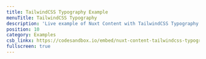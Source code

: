 ```yaml
---
title: TailwindCSS Typography Example
menuTitle: TailwindCSS Typography
description: 'Live example of Nuxt Content with TailwindCSS Typography plugin on CodeSandbox.'
position: 10
category: Examples
csb_linkx: https://codesandbox.io/embed/nuxt-content-tailwindcss-typography-twhtf?hidenavigation=1&theme=dark
fullscreen: true
---
```


<code-sandbox :src="csb_linkx"></code-sandbox>
